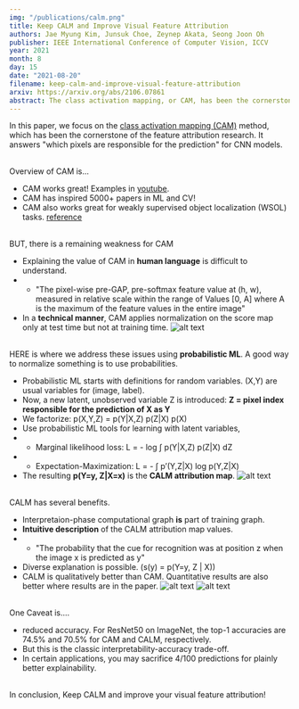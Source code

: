 ```yaml
---
img: "/publications/calm.png"
title: Keep CALM and Improve Visual Feature Attribution
authors: Jae Myung Kim, Junsuk Choe, Zeynep Akata, Seong Joon Oh
publisher: IEEE International Conference of Computer Vision, ICCV
year: 2021
month: 8
day: 15
date: "2021-08-20"
filename: keep-calm-and-improve-visual-feature-attribution
arxiv: https://arxiv.org/abs/2106.07861
abstract: The class activation mapping, or CAM, has been the cornerstone of feature attribution methods for multiple vision tasks. Its simplicity and effectiveness have led to wide applications in the explanation of visual predictions and weakly-supervised localization tasks. However, CAM has its own shortcomings. The computation of attribution maps relies on ad-hoc calibration steps that are not part of the training computational graph, making it difficult for us to understand the real meaning of the attribution values. In this paper, we improve CAM by explicitly incorporating a latent variable encoding the location of the cue for recognition in the formulation, thereby subsuming the attribution map into the training computational graph. The resulting model, class activation latent mapping, or CALM, is trained with the expectation-maximization algorithm. Our experiments show that CALM identifies discriminative attributes for image classifiers more accurately than CAM and other visual attribution baselines.
---
```


In this paper, we focus on the [class activation mapping (CAM)](http://cnnlocalization.csail.mit.edu/Zhou_Learning_Deep_Features_CVPR_2016_paper.pdf) method, which has been the cornerstone of the feature attribution research.
It answers "which pixels are responsible for the prediction" for CNN models.
<br><br>


Overview of CAM is...
- CAM works great! Examples in [youtube](https://www.youtube.com/embed/fZvOy0VXWAI).
- CAM has inspired 5000+ papers in ML and CV!
- CAM also works great for weakly supervised object localization (WSOL) tasks. [reference](https://arxiv.org/abs/2001.07437)
<br><br>


BUT, there is a remaining weakness for CAM
- Explaining the value of CAM in **human language** is difficult to understand.
- - "The pixel-wise pre-GAP, pre-softmax feature value at (h, w), measured in relative scale within the range of Values [0, A] where A is the maximum of the feature values in the entire image"
- In a **technical manner**, CAM applies normalization on the score map only at test time but not at training time.
![alt text](/publications/calm/cam_normalize.PNG)
<br><br>


HERE is where we address these issues using **probabilistic ML**. A good way to normalize something is to use probabilities.
- Probabilistic ML starts with definitions for random variables. (X,Y) are usual variables for (image, label).
- Now, a new latent, unobserved variable Z is introduced: **Z = pixel index responsible for the prediction of X as Y**
- We factorize: p(X,Y,Z) = p(Y|X,Z) p(Z|X) p(X)
- Use probabilistic ML tools for learning with latent variables,
- - Marginal likelihood loss: L = - log ∫ p(Y|X,Z) p(Z|X) dZ
- - Expectation-Maximization: L = - ∫ p’(Y,Z|X) log p(Y,Z|X)
- The resulting **p(Y=y, Z|X=x)** is the **CALM attribution map**.
![alt text](/publications/calm/graphical_model.PNG)
<br><br>


CALM has several benefits.
- Interpretaion-phase computational graph **is** part of training graph.
- **Intuitive description** of the CALM attribution map values.
- - "The probability that the cue for recognition was at position z when the image x is predicted as y"
- Diverse explanation is possible. (s(y) = p(Y=y, Z | X))
- CALM is qualitatively better than CAM. Quantitative results are also better where results are in the paper.
![alt text](/publications/calm/diverse_explanation.PNG)
![alt text](/publications/calm/qualitative.PNG)
<br><br>


One Caveat is....
- reduced accuracy. For ResNet50 on ImageNet, the top-1 accuracies are 74.5% and 70.5% for CAM and CALM, respectively.
- But this is the classic interpretability-accuracy trade-off.
- In certain applications, you may sacrifice 4/100 predictions for plainly better explainability.
<br><br>


In conclusion, Keep CALM and improve your visual feature attribution!


